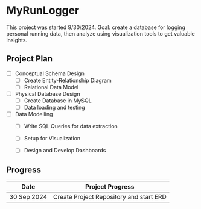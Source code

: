 # MyRunLogger

This project was started 9/30/2024.
Goal: create a database for logging personal running data, then analyze using visualization tools to get valuable insights.

## Project Plan
- [ ] Conceptual Schema Design
    - [ ] Create Entity-Relationship Diagram
    - [ ] Relational Data Model
- [ ] Physical Database Design
    - [ ] Create Database in MySQL
    - [ ] Data loading and testing
- [ ] Data Modelling
    - [ ] Write SQL Queries for data extraction
    - [ ] Setup for Visualization
    - [ ] Design and Develop Dashboards


## Progress
| Date | Project Progress |
| --- | --- |
| 30 Sep 2024 | Create Project Repository and start ERD |